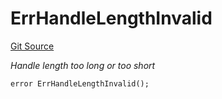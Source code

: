 # ErrHandleLengthInvalid
[Git Source](https://github.com/Crossbell-Box/Crossbell-Contracts/blob/d7461dc986f92c02778fae6c468f62f2db6d2f91/contracts/libraries/Error.sol)

*Handle length too long or too short*


```solidity
error ErrHandleLengthInvalid();
```

